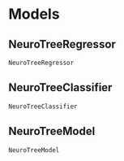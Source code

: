 # Models

## NeuroTreeRegressor
```@docs
NeuroTreeRegressor
```

## NeuroTreeClassifier
```@docs
NeuroTreeClassifier
```

## NeuroTreeModel
```@docs
NeuroTreeModel
```
